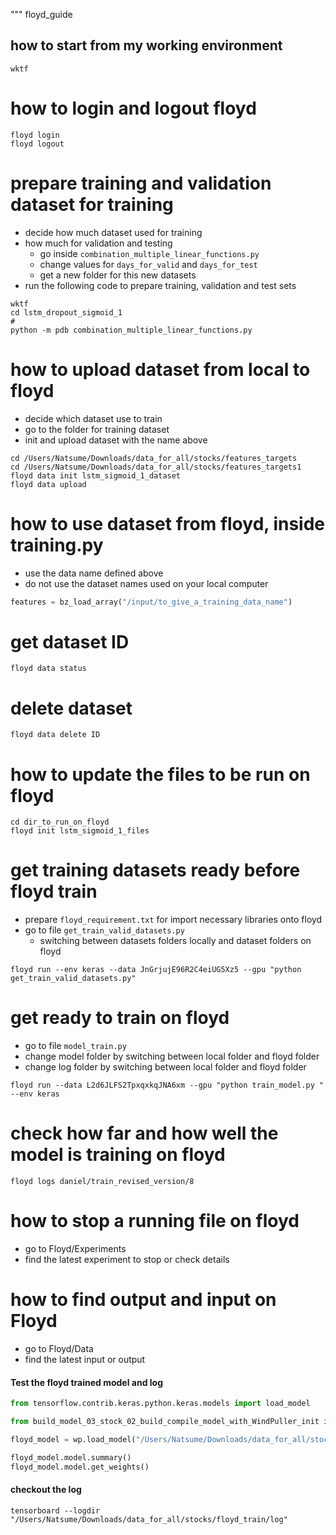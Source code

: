 """
floyd_guide

## how to start from my working environment
`wktf`


# how to login and logout floyd
```
floyd login
floyd logout
```

# prepare training and validation dataset for training
- decide how much dataset used for training
- how much for validation and testing
	- go inside `combination_multiple_linear_functions.py`
	- change values for `days_for_valid` and `days_for_test`
	- get a new folder for this new datasets
- run the following code to prepare training, validation and test sets
```
wktf
cd lstm_dropout_sigmoid_1
#
python -m pdb combination_multiple_linear_functions.py
```

# how to upload dataset from local to floyd
- decide which dataset use to train
- go to the folder for training dataset
- init and upload dataset with the name above
```
cd /Users/Natsume/Downloads/data_for_all/stocks/features_targets
cd /Users/Natsume/Downloads/data_for_all/stocks/features_targets1
floyd data init lstm_sigmoid_1_dataset
floyd data upload
```
# how to use dataset from floyd, inside training.py
- use the data name defined above
- do not use the dataset names used on your local computer
```python
features = bz_load_array("/input/to_give_a_training_data_name")
```

# get dataset ID
`floyd data status`

# delete dataset
`floyd data delete ID`

# how to update the files to be run on floyd
```
cd dir_to_run_on_floyd
floyd init lstm_sigmoid_1_files

```

# get training datasets ready before floyd train
- prepare `floyd_requirement.txt` for import necessary libraries onto floyd
- go to file `get_train_valid_datasets.py`
	- switching between datasets folders locally and dataset folders on floyd
```
floyd run --env keras --data JnGrjujE96R2C4eiUG5Xz5 --gpu "python get_train_valid_datasets.py"
```

# get ready to train on floyd
- go to file `model_train.py`
- change model folder by switching between local folder and floyd folder
- change log folder by switching between local folder and floyd folder
```
floyd run --data L2d6JLFS2TpxqxkqJNA6xm --gpu "python train_model.py " --env keras
```

# check how far and how well the model is training on floyd
`floyd logs daniel/train_revised_version/8`

# how to stop a running file on floyd
- go to Floyd/Experiments
- find the latest experiment to stop or check details

# how to find output and input on Floyd
- go to Floyd/Data
- find the latest input or output



#### Test the floyd trained model and log
```python
from tensorflow.contrib.keras.python.keras.models import load_model

from build_model_03_stock_02_build_compile_model_with_WindPuller_init import wp

floyd_model = wp.load_model("/Users/Natsume/Downloads/data_for_all/stocks/floyd_train/model_2epoch.h5")

floyd_model.model.summary()
floyd_model.model.get_weights()
```

#### checkout the log
```
tensorboard --logdir "/Users/Natsume/Downloads/data_for_all/stocks/floyd_train/log"
```
